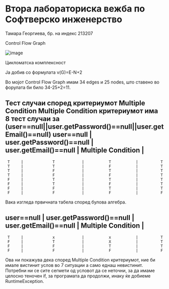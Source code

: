 # Втора лабораториска вежба по Софтверско инженерство

Тамара Георгиева, бр. на индекс 213207

Control Flow Graph

![image](https://github.com/TamaraGeorgieva/SI_2023_lab2_213207/assets/128751939/122889d2-a79b-479f-b77c-ff7a3519ba3d)

Цикломатска комплексност

Ја добив со формулата v(G)=E-N+2

Во мојот Сontrol Flow Graph имам 34 edges и 25 nodes, што ставено во форулата би било 34-25+2=11.


Тест случаи според критериумот Multiple Condition
Multiple Condition критериумот има 8 тест случаи за (user==null||user.getPassword()==null||user.getEmail()==null)
user==null | user.getPassword()==null | user.getEmail()==null | Multiple Condition |
------------------------------------------------------------------------------------
     T     |             T            |           T           |          T           
     T     |             T            |           F           |          T           
     T     |             F            |           T           |          T           
     T     |             F            |           F           |          T           
     F     |             T            |           T           |          T           
     F     |             T            |           F           |          T           
     F     |             F            |           T           |          T           
     F     |             F            |           F           |          F   
     
Вака изгледа првичната табела според булова алгебра.

user==null | user.getPassword()==null | user.getEmail()==null | Multiple Condition |
------------------------------------------------------------------------------------
     T     |             x            |           x           |          T           
     F     |             T            |           X           |          T                    
     F     |             F            |           T           |          T           
     F     |             F            |           F           |          F   

       
  
Ова ни покажува дека според Multiple Condition критериумот, ние би имале вистинит услов во 7 ситуации а само еднаш невистинит. Потребни ни се сите сегмети од условот да се неточни, за да имаме целосно теночен if, за програмата да продолжи, инаку ќе добиеме  RuntimeException.
